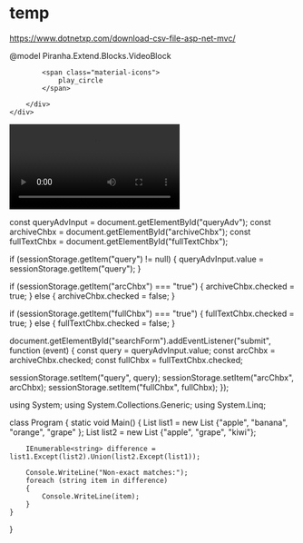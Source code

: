 # temp
https://www.dotnetxp.com/download-csv-file-asp-net-mvc/

@model Piranha.Extend.Blocks.VideoBlock
<link rel="stylesheet" href="https://fonts.googleapis.com/icon?family=Material+Icons">
<style>    
    #video_box {
        position: relative;
    }

    #video_overlays {
        position: absolute;
        width: 100%;
        min-height: 100%;
        background: rgb(34,193,195);
        background: linear-gradient(90deg, rgba(34,193,195,1) 0%, rgba(253,187,45,1) 39%, rgba(253,187,45,0.644782913165266) 59%, rgba(253,187,45,0) 100%);
        z-index: 100;
      /*   bottom: 10px;
        left: 10px; */
        justify-content: center;
        align-items: center;
        display: flex;
    }
    
    * {
  margin: 0;
  padding: 0;
  outline: 0;
  scroll-behavior: smooth;
  transition: 0.5s ease-in;
}

.circle {
  height: 100px;
  width: 100px;
  border-radius: 50%;
  background-color: #333;
  display: grid;
  place-content: center;
        justify-content: center;
        align-items: center;
  animation: grow 1s infinite;
}
.circle > span {
  color: #eee;
  font-size: 50px;
}

@@keyframes grow {
  from {
    box-shadow: 0px 0px 1em #000;
  }
  to {
    box-shadow: 0px 0px 3em #000;
  }
}

</style>

<div id="video_box">
    <div id="video_overlays">
        <div class="circle">

            <span class="material-icons">
                play_circle
            </span>

        </div>
    </div>
<video class="mw-100" controls>
    <source src="@Url.Content(Model.Body)">
    Your browser does not support the video tag.
</video>
</div>

const queryAdvInput = document.getElementById("queryAdv");
const archiveChbx = document.getElementById("archiveChbx");
const fullTextChbx = document.getElementById("fullTextChbx");

if (sessionStorage.getItem("query") != null) {
  queryAdvInput.value = sessionStorage.getItem("query");
}

if (sessionStorage.getItem("arcChbx") === "true") {
  archiveChbx.checked = true;
} else {
  archiveChbx.checked = false;
}

if (sessionStorage.getItem("fullChbx") === "true") {
  fullTextChbx.checked = true;
} else {
  fullTextChbx.checked = false;
}

document.getElementById("searchForm").addEventListener("submit", function (event) {
  const query = queryAdvInput.value;
  const arcChbx = archiveChbx.checked;
  const fullChbx = fullTextChbx.checked;

  sessionStorage.setItem("query", query);
  sessionStorage.setItem("arcChbx", arcChbx);
  sessionStorage.setItem("fullChbx", fullChbx);
});


using System;
using System.Collections.Generic;
using System.Linq;

class Program
{
    static void Main()
    {
        List<string> list1 = new List<string> {"apple", "banana", "orange", "grape" };
        List<string> list2 = new List<string> {"apple", "grape", "kiwi"};

        IEnumerable<string> difference = list1.Except(list2).Union(list2.Except(list1));

        Console.WriteLine("Non-exact matches:");
        foreach (string item in difference)
        {
            Console.WriteLine(item);
        }
    }
}


